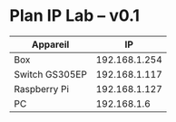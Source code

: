 # Plan IP Lab – v0.1
| Appareil        | IP           |
|-----------------|--------------|
| Box             | 192.168.1.254|
| Switch GS305EP  | 192.168.1.117|
| Raspberry Pi    | 192.168.1.127|
| PC              | 192.168.1.6|

